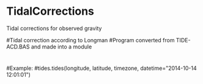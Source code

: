 TidalCorrections
================

Tidal corrections for observed gravity

#Tidal correction according to Longman 
#Program converted from TIDE-ACD.BAS and made into a module
#
#Example:
#tides.tides(longitude, latitude, timezone, datetime="2014-10-14 12:01:01")
#
